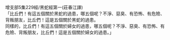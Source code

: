 增支部5集229經/黑蛇經第一(莊春江譯)  
「比丘們！有這五個關於黑蛇的過患，哪五個呢？不淨、惡臭、有恐怖、有危險、背叛朋友，比丘們！這是五個關於黑蛇的過患。  
同樣的，比丘們！有這五個關於婦女的過患，哪五個呢？不淨、惡臭、有恐怖、有危險、背叛朋友，比丘們！這是五個關於婦女的過患。」  
  
  
